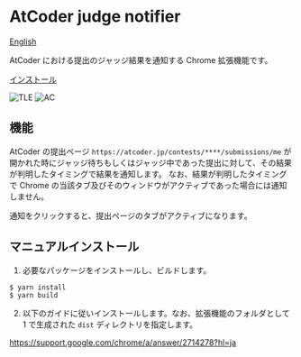 # AtCoder judge notifier

[English](README.md)

AtCoder における提出のジャッジ結果を通知する Chrome 拡張機能です。

[インストール](https://chrome.google.com/webstore/detail/atcoder-judge-notifier/hcjjfcidaloadjcemebolmdphhbpehba)

![TLE](https://user-images.githubusercontent.com/8144911/77526337-c2933600-6ecd-11ea-99a8-a1f412d28d9c.png)
![AC](https://user-images.githubusercontent.com/8144911/77526347-c45cf980-6ecd-11ea-8334-7ef514c9fc30.png)

## 機能

AtCoder の提出ページ `https://atcoder.jp/contests/****/submissions/me` が開かれた時にジャッジ待ちもしくはジャッジ中であった提出に対して、その結果が判明したタイミングで結果を通知します。
なお、結果が判明したタイミングで Chrome の当該タブ及びそのウィンドウがアクティブであった場合には通知しません。

通知をクリックすると、提出ページのタブがアクティブになります。

## マニュアルインストール

1. 必要なパッケージをインストールし、ビルドします。

```
$ yarn install
$ yarn build
```

2. 以下のガイドに従いインストールします。なお、拡張機能のフォルダとして 1 で生成された `dist` ディレクトリを指定します。

https://support.google.com/chrome/a/answer/2714278?hl=ja
